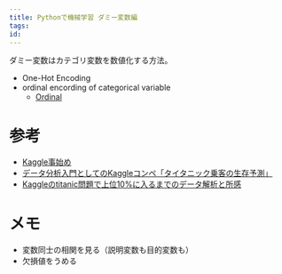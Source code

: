 ```yaml
---
title: Pythonで機械学習 ダミー変数編
tags:
id:
---
```


ダミー変数はカテゴリ変数を数値化する方法。

- One-Hot Encoding
- ordinal encording of categorical variable
    - [Ordinal](http://contrib.scikit-learn.org/categorical-encoding/ordinal.html)

# 参考

- [Kaggle事始め](https://qiita.com/taka4sato/items/802c494fdebeaa7f43b7)
- [データ分析入門としてのKaggleコンペ「タイタニック乗客の生存予測」](http://simplestem.hatenablog.com/entry/2016/11/30/230641)
- [Kaggleのtitanic問題で上位10%に入るまでのデータ解析と所感](http://www.mirandora.com/?p=1804)


# メモ

- 変数同士の相関を見る（説明変数も目的変数も）
- 欠損値をうめる
